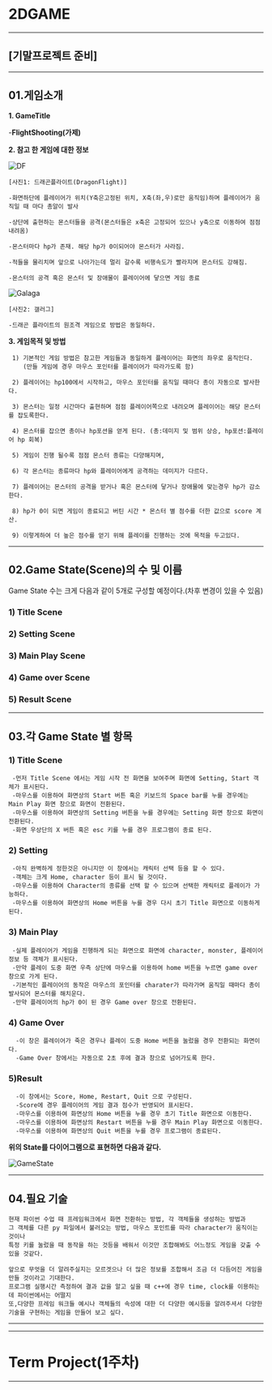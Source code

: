 # 2DGAME
------------------
## [기말프로젝트 준비]
------------------
## 01.**게임소개**
 **1. GameTitle** 
 
  -**FlightShooting(가제)**
 
 
 
 **2. 참고 한 게임에 대한 정보**

 
   ![DF](https://user-images.githubusercontent.com/70791450/94224092-797b7780-ff2c-11ea-8252-6731b76b5722.jpg) 
   
    [사진1: 드래곤플라이트(DragonFlight)]
   
    -화면하단에 플레이어가 위치(Y축은고정된 위치, X축(좌,우)로만 움직임)하며 플레이어가 움직일 때 마다 총알이 발사
   
    -상단에 출현하는 몬스터들을 공격(몬스터들은 x축은 고정되어 있으나 y축으로 이동하여 점점 내려옴)
    
    -몬스터마다 hp가 존재. 해당 hp가 0이되어야 몬스터가 사라짐.
   
    -적들을 물리치며 앞으로 나아가는데 멀리 갈수록 비행속도가 빨라지며 몬스터도 강해짐.
   
    -몬스터의 공격 혹은 몬스터 및 장애물이 플레이어에 닿으면 게임 종료
 
   
   ![Galaga](https://user-images.githubusercontent.com/70791450/94224283-e4c54980-ff2c-11ea-8730-99f1733a46d1.jpg)      
   
    [사진2: 갤러그]
   
    -드래곤 플라이트의 원조격 게임으로 방법은 동일하다. 
 
 

 **3. 게임목적 및 방법**
    
     1) 기본적인 게임 방법은 참고한 게임들과 동일하게 플레이어는 화면의 좌우로 움직인다.
        (만들 게임에 경우 마우스 포인터를 플레이어가 따라가도록 함)
       
     2) 플레이어는 hp100에서 시작하고, 마우스 포인터를 움직일 때마다 총이 자동으로 발사한다. 
     
     3) 몬스터는 일정 시간마다 출현하며 점점 플레이어쪽으로 내려오며 플레이어는 해당 몬스터를 잡도록한다.
     
     4) 몬스터를 잡으면 총이나 hp포션을 얻게 된다. (총:데미지 및 범위 상승, hp포션:플레이어 hp 회복)
     
     5) 게임이 진행 될수록 점점 몬스터 종류는 다양해지며,
     
     6) 각 몬스터는 종류마다 hp와 플레이어에게 공격하는 데미지가 다르다.
     
     7) 플레이어는 몬스터의 공격을 받거나 혹은 몬스터에 닿거나 장애물에 맞는경우 hp가 감소한다.
     
     8) hp가 0이 되면 게임이 종료되고 버틴 시간 * 몬스터 별 점수를 더한 값으로 score 계산. 
     
     9) 이렇게하여 더 높은 점수를 얻기 위해 플레이를 진행하는 것에 목적을 두고있다.
   
   
 ---------------------  
 ## 02.**Game State(Scene)의 수 및 이름**
 
 Game State 수는 크게 다음과 같이 5개로 구성할 예정이다.(차후 변경이 있을 수 있음)
 
 ### 1) Title Scene
 ### 2) Setting Scene
 ### 3) Main Play Scene
 ### 4) Game over Scene
 ### 5) Result Scene
 
 
 ---------------------
 ## 03.**각 Game State 별 항목**
 
 ### 1) Title Scene
     -먼저 Title Scene 에서는 게임 시작 전 화면을 보여주며 화면에 Setting, Start 객체가 표시된다.
     -마우스를 이용하여 화면상의 Start 버튼 혹은 키보드의 Space bar를 누를 경우에는 Main Play 화면 창으로 화면이 전환된다.
     -마우스를 이용하여 화면상의 Setting 버튼을 누를 경우에는 Setting 화면 창으로 화면이 전환된다.
     -화면 우상단의 X 버튼 혹은 esc 키를 누를 경우 프로그램이 종료 된다. 
  
 ### 2) Setting
     -아직 완벽하게 정한것은 아니지만 이 창에서는 캐릭터 선택 등을 할 수 있다.
     -객체는 크게 Home, character 등이 표시 될 것이다.
     -마우스를 이용하여 Character의 종류를 선택 할 수 있으며 선택한 캐릭터로 플레이가 가능하다.
     -마우스를 이용하여 화면상의 Home 버튼을 누를 경우 다시 초기 Title 화면으로 이동하게 된다.
     
 ### 3) Main Play
     -실제 플레이어가 게임을 진행하게 되는 화면으로 화면에 character, monster, 플레이어 정보 등 객체가 표시된다.
     -만약 플레이 도중 화면 우측 상단에 마우스를 이용하여 home 버튼을 누르면 game over 창으로 가게 된다.
     -기본적인 플레이어의 동작은 마우스의 포인터를 charater가 따라가며 움직일 때마다 총이 발사되어 몬스터를 해치운다.
     -만약 플레이어의 hp가 0이 된 경우 Game over 창으로 전환된다.
 
  ### 4) Game Over
      -이 창은 플레이어가 죽은 경우나 플레이 도중 Home 버튼을 눌렀을 경우 전환되는 화면이다.
      -Game Over 창에서는 자동으로 2초 후에 결과 창으로 넘어가도록 한다.
      
  ### 5)Result
      -이 창에서는 Score, Home, Restart, Quit 으로 구성된다. 
      -Score에 경우 플레이어의 게임 결과 점수가 반영되어 표시된다.
      -마우스를 이용하여 화면상의 Home 버튼을 누를 경우 초기 Title 화면으로 이동한다.
      -마우스를 이용하여 화면상의 Restart 버튼을 누를 경우 Main Play 화면으로 이동한다.
      -마우스를 이용하여 화면상의 Quit 버튼을 누를 경우 프로그램이 종료된다.
      
  **위의 State를 다이어그램으로 표현하면 다음과 같다.**
  
  ![GameState](https://user-images.githubusercontent.com/70791450/94235999-7477f180-ff47-11ea-8932-7dbbe77b8ca4.JPG)

     
     
   
 
 ----------------------
 ## 04.필요 기술
    현재 파이썬 수업 때 프레임워크에서 화면 전환하는 방법, 각 객체들을 생성하는 방법과
    그 객체를 다른 py 파일에서 불러오는 방법, 마우스 포인트를 따라 character가 움직이는 것이나
    특정 키를 눌렀을 때 동작을 하는 것등을 배워서 이것만 조합해봐도 어느정도 게임을 갖출 수 있을 것같다.
   
    앞으로 무엇을 더 알려주실지는 모르겟으나 더 많은 정보를 조합해서 조금 더 다듬어진 게임을 만들 것이라고 기대한다. 
    프로그램 실행시간 측정하여 결과 값을 알고 싶을 때 c++에 경우 time, clock를 이용하는데 파이썬에서는 어떨지
    또,다양한 프레임 워크들 예시나 객체들의 속성에 대한 더 다양한 예시등을 알려주셔서 다양한 기술을 구현하는 게임을 만들어 보고 싶다.
    
 -----------------------
 
 
 
 -----------------------
 # Term Project(1주차) 
 -----------------------
 
 
